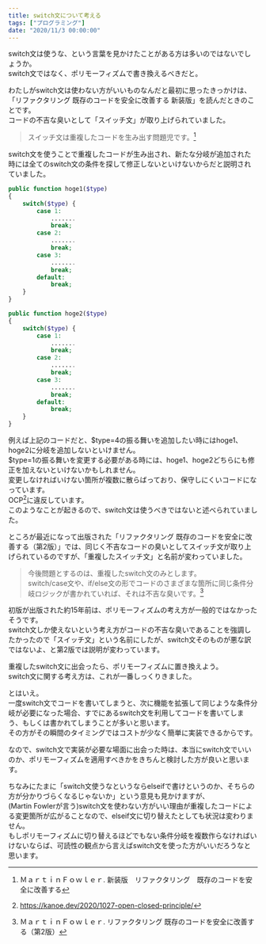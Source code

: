 ```yaml
---
title: switch文について考える
tags: ["プログラミング"]
date: "2020/11/3 00:00:00"
---
```


switch文は使うな、という言葉を見かけたことがある方は多いのではないでしょうか。   
switch文ではなく、ポリモーフィズムで書き換えるべきだと。 

わたしがswitch文は使わない方がいいものなんだと最初に思ったきっかけは、「リファクタリング 既存のコードを安全に改善する 新装版」を読んだときのことです。  
コードの不吉な臭いとして「スイッチ文」が取り上げられていました。

> スイッチ文は重複したコードを生み出す問題児です。[^1]

switch文を使うことで重複したコードが生み出され、新たな分岐が追加された時には全てのswitch文の条件を探して修正しないといけないからだと説明されていました。

```php
public function hoge1($type)
{
    switch($type) {
        case 1:
            .......
            break;
        case 2:
            .......
            break;
        case 3:
            .......
            break;
        default:
            break;
    }
}

public function hoge2($type)
{
    switch($type) {
        case 1:
            .......
            break;
        case 2:
            .......
            break;
        case 3:
            .......
            break;
        default:
            break;
    }
}
```

例えば上記のコードだと、$type=4の振る舞いを追加したい時にはhoge1、hoge2に分岐を追加しないといけません。  
$type=1の振る舞いを変更する必要がある時には、hoge1、hoge2どちらにも修正を加えないといけないかもしれません。  
変更しなければいけない箇所が複数に散らばっており、保守しにくいコードになっています。  
OCP[^2]に違反しています。  
このようなことが起きるので、switch文は使うべきではないと述べられていました。

ところが最近になって出版された「リファクタリング 既存のコードを安全に改善する（第2版）」では、同じく不吉なコードの臭いとしてスイッチ文が取り上げられているのですが、「重複したスイッチ文」と名前が変わっていました。

> 今後問題とするのは、重複したswitch文のみとします。  
> switch/case文や、if/else文の形でコードのさまざまな箇所に同じ条件分岐ロジックが書かれていれば、それは不吉な臭いです。[^3]

初版が出版された約15年前は、ポリモーフィズムの考え方が一般的ではなかったそうです。  
switch文しか使えないという考え方がコードの不吉な臭いであることを強調したかったので「スイッチ文」という名前にしたが、switch文そのものが悪な訳ではないよ、と第2版では説明が変わっています。

重複したswitch文に出会ったら、ポリモーフィズムに置き換えよう。  
switch文に関する考え方は、これが一番しっくりきました。

とはいえ。  
一度switch文でコードを書いてしまうと、次に機能を拡張して同じような条件分岐が必要になった場合、すでにあるswitch文を利用してコードを書いてしまう、もしくは書かれてしまうことが多いと思います。  
その方がその瞬間のタイミングではコストが少なく簡単に実装できるからです。

なので、switch文で実装が必要な場面に出会った時は、本当にswitch文でいいのか、ポリモーフィズムを適用すべきかをきちんと検討した方が良いと思います。

ちなみにたまに「switch文使うなというならelseifで書けというのか、そちらの方が分かりづらくなるじゃないか」という意見も見かけますが、  
(Martin Fowlerが言う)switch文を使わない方がいい理由が重複したコードによる変更箇所が広がることなので、elseif文に切り替えたとしても状況は変わりません。  
もしポリモーフィズムに切り替えるほどでもない条件分岐を複数作らなければいけないならば、可読性の観点から言えばswitch文を使った方がいいだろうなと思います。

[^1]: ＭａｒｔｉｎＦｏｗｌｅｒ. 新装版　リファクタリング　既存のコードを安全に改善する
[^2]: https://kanoe.dev/2020/1027-open-closed-principle/
[^3]: ＭａｒｔｉｎＦｏｗｌｅｒ. リファクタリング 既存のコードを安全に改善する（第2版）
